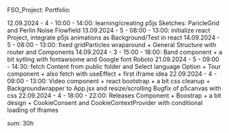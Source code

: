 FSO_Project: Portfolio:


12.09.2024 - 4 - 10:00 - 14:00: learning/creating p5js Sketches: ParicleGrid and Perlin Noise Flowfield
13.09.2024 - 5 - 08:00 - 13:00: initialize react Project, integrate p5js animations as Background/Test in react
14.09.2024 - 5 - 08:00 - 13:00: fixed gridParticles wraparound + General Structure with router and Components
14.09.2024 - 3 - 15:00 - 18:00: Band component + a bit sytling with fontawsome and Google font Roboto
21.09.2024 - 5 - 09:00 - 14:30: fetch Content from public folder and Select language Option + Tour component + also fetch with useEffect + first iframe idea
22.09.2024 - 4 - 09:00 - 13:00: Video component + react bootstrap + a bit css cleanup + Backgroundwrapper to App.jsx and resize/scrolling Bugfix of p5canvas with css
22.09.2024 - 4 - 18:00 - 22:00: Releases Component + Boostrap + a bit design + CookieConsent and CookieContextProvider with conditional loading of Iframes




sum: 30h